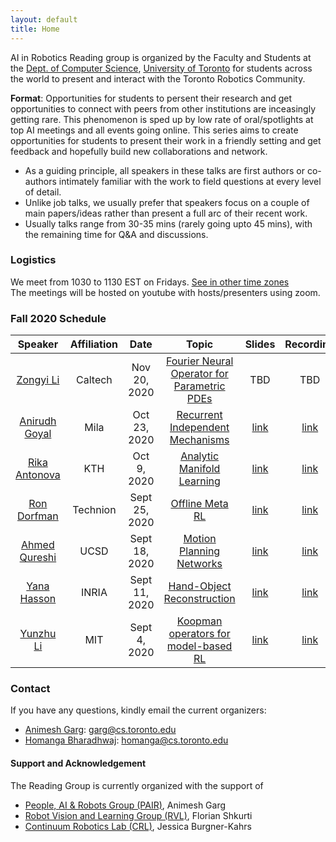 ```yaml
---
layout: default
title: Home
---
```


<!-- ## AI in Robotics Reading Group -->

AI in Robotics Reading group is organized by the Faculty and Students at the [Dept. of Computer Science](https://web.cs.toronto.edu/), [University of Toronto](https://www.utoronto.ca/) for students across the world to present and interact with the Toronto Robotics Community.

**Format**: Opportunities for students to persent their research and get opportunities to connect with peers from other institutions are inceasingly getting rare. This phenomenon is sped up by low rate of oral/spotlights at top AI meetings and all events going online. This series aims to create opportunities for students to present their work in a friendly setting and get feedback and hopefully build new collaborations and network. 

- As a guiding principle, all speakers in these talks are first authors or co-authors intimately familiar with the work to field questions at every level of detail.   
- Unlike job talks, we usually prefer that speakers focus on a couple of main papers/ideas rather than present a full arc of their recent work.  
- Usually talks range from 30-35 mins (rarely going upto 45 mins), with the remaining time for Q&A and discussions. 


### Logistics 

We meet from 1030 to 1130 EST on Fridays. [See in other time zones](https://savvytime.com/converter/canada-toronto-to-ca-san-francisco-united-kingdom-london-india-bengaluru-china-beijing-japan-tokyo-australia-sydney/aug-28-2020/10-30am)  
The meetings will be hosted on youtube with hosts/presenters using zoom. 

### Fall 2020 Schedule

| Speaker      | Affiliation | Date      | Topic | Slides       |    Recording     |
| :----:       |    :----:   |        :----: |     :----: |       :----: |  :----:|    
| [Zongyi Li](https://zongyi-li.github.io/)      | Caltech       | Nov 20, 2020   | [Fourier Neural Operator for Parametric PDEs](https://arxiv.org/abs/2010.08895)    |  TBD   |   TBD    |
| [Anirudh Goyal](https://anirudh9119.github.io/)  | Mila        | Oct 23, 2020     |  [Recurrent Independent Mechanisms](https://arxiv.org/abs/1909.10893)  | [link](public/assets/files/anirudh.pdf)     |     [link](https://www.youtube.com/watch?v=qNXMrQXwnWk&feature=youtu.be)      |
| [Rika Antonova](https://www.kth.se/profile/antonova/)  | KTH        | Oct 9, 2020     |  [Analytic Manifold Learning](https://arxiv.org/abs/2006.08718)  | [link](public/assets/files/rika.pdf)     |     [link](https://youtu.be/W41p76Q03nI)      |
| [Ron Dorfman](https://il.linkedin.com/in/ron-dorfman-756b9a13a) | Technion | Sept 25, 2020 | [Offline Meta RL](https://arxiv.org/abs/2008.02598) | [link](public/assets/files/ron.pdf) | [link](https://www.youtube.com/watch?v=2euljG6qUmM&list=PLmZO8uKINti8d8BdsEr8rs0dzPjg0ihzw&index=4) | 
| [Ahmed Qureshi](https://qureshiahmed.github.io/) | UCSD | Sept 18, 2020 | [Motion Planning Networks](https://arxiv.org/abs/1806.05767) | [link](public/assets/files/MPNet_AhmedQureshi.pdf) | [link](https://www.youtube.com/watch?v=x5hf-gjdQaA&list=PLmZO8uKINti8d8BdsEr8rs0dzPjg0ihzw&index=4) | 
| [Yana Hasson](https://hassony2.github.io/)   | INRIA        | Sept 11, 2020     |  [Hand-Object Reconstruction](https://hassony2.github.io/handobjectconsist.html)  | [link](https://www.rocq.inria.fr/cluster-willow/yhasson/presentations/2020_09_11_handobj/)     |     [link](https://www.youtube.com/watch?v=gAqIngwZN0E)      |
| [Yunzhu Li](https://people.csail.mit.edu/liyunzhu/)      | MIT       | Sept 4, 2020   | [Koopman operators for model-based RL](https://openreview.net/forum?id=H1ldzA4tPr)    |  [link](public/assets/files/yunzhu_li_koopman.pdf)   |    [link](https://www.youtube.com/watch?v=y_j53bkKzq8)      |



### Contact
If you have any questions, kindly email the current organizers:
- [Animesh Garg](https://animesh.garg.tech/): [garg@cs.toronto.edu](mailto:garg@cs.toronto.edu)  
- [Homanga Bharadhwaj](https://homangab.github.io/): [homanga@cs.toronto.edu](mailto:homanga@cs.toronto.edu)  

#### Support and Acknowledgement

The Reading Group is currently organized with the support of 
- [People, AI & Robots Group (PAIR)](http://pair.toronto.edu/), Animesh Garg
- [Robot Vision and Learning Group (RVL)](https://rvl.cs.toronto.edu/), Florian Shkurti
- [Continuum Robotics Lab (CRL)](https://mcs.utm.utoronto.ca/crl/), Jessica Burgner-Kahrs


